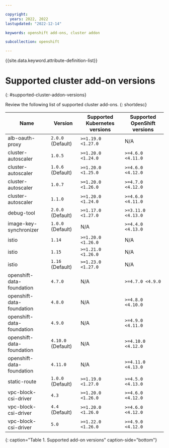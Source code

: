 ```yaml
---

copyright: 
  years: 2022, 2022
lastupdated: "2022-12-14"

keywords: openshift add-ons, cluster addon

subcollection: openshift

---
```


{{site.data.keyword.attribute-definition-list}}

# Supported cluster add-on versions
{: #supported-cluster-addon-versions}

Review the following list of supported cluster add-ons.
{: shortdesc}

| Name | Version | Supported Kubernetes versions | Supported OpenShift versions |
| --- | --- | --- | --- |
| alb-oauth-proxy | `2.0.0` (Default) | `>=1.19.0 <1.27.0` |  N/A  |
| cluster-autoscaler | `1.0.5`  | `>=1.20.0 <1.24.0` | `>=4.6.0 <4.11.0` |
| cluster-autoscaler | `1.0.6` (Default) | `>=1.20.0 <1.25.0` | `>=4.6.0 <4.12.0` |
| cluster-autoscaler | `1.0.7`  | `>=1.20.0 <1.26.0` | `>=4.7.0 <4.12.0` |
| cluster-autoscaler | `1.1.0`  | `>=1.20.0 <1.24.0` | `>=4.6.0 <4.11.0` |
| debug-tool | `2.0.0` (Default) | `>=1.17.0 <1.27.0` | `>=3.11.0 <4.13.0` |
| image-key-synchronizer | `1.0.0` (Default) |  N/A  | `>=4.4.0 <4.13.0` |
| istio | `1.14`  | `>=1.20.0 <1.26.0` |  N/A  |
| istio | `1.15`  | `>=1.21.0 <1.26.0` |  N/A  |
| istio | `1.16` (Default) | `>=1.23.0 <1.27.0` |  N/A  |
| openshift-data-foundation | `4.7.0`  |  N/A  | `>=4.7.0 <4.9.0` |
| openshift-data-foundation | `4.8.0`  |  N/A  | `>=4.8.0 <4.10.0` |
| openshift-data-foundation | `4.9.0`  |  N/A  | `>=4.9.0 <4.11.0` |
| openshift-data-foundation | `4.10.0` (Default) |  N/A  | `>=4.10.0 <4.12.0` |
| openshift-data-foundation | `4.11.0`  |  N/A  | `>=4.11.0 <4.13.0` |
| static-route | `1.0.0` (Default) | `>=1.19.0 <1.27.0` | `>=4.5.0 <4.13.0` |
| vpc-block-csi-driver | `4.3`  | `>=1.20.0 <1.26.0` | `>=4.6.0 <4.12.0` |
| vpc-block-csi-driver | `4.4` (Default) | `>=1.20.0 <1.26.0` | `>=4.6.0 <4.12.0` |
| vpc-block-csi-driver | `5.0`  | `>=1.22.0 <1.26.0` | `>=4.9.0 <4.12.0` |
{: caption="Table 1. Supported add-on versions" caption-side="bottom"}



